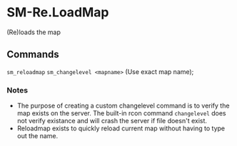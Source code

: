 # SM-Re.LoadMap
(Re)loads the map

## Commands
`sm_reloadmap`
`sm_changelevel <mapname>` (Use exact map name);

### Notes
- The purpose of creating a custom changelevel command is to verify the map exists on the server. The built-in rcon command `changelevel` does not verify existance and will crash the server if file doesn't exist.
- Reloadmap exists to quickly reload current map without having to type out the name.
